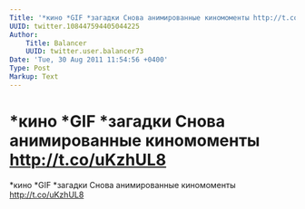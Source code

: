 ```yaml
---
Title: '*кино *GIF *загадки Снова анимированные киномоменты http://t.co/uKzhUL8'
UUID: twitter.108447594405044225
Author:
    Title: Balancer
    UUID: twitter.user.balancer73
Date: 'Tue, 30 Aug 2011 11:54:56 +0400'
Type: Post
Markup: Text
---
```


# *кино *GIF *загадки Снова анимированные киномоменты http://t.co/uKzhUL8

*кино *GIF *загадки Снова анимированные киномоменты
http://t.co/uKzhUL8